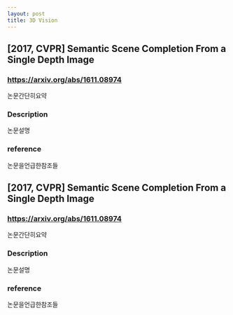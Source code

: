 ```yaml
---
layout: post
title: 3D Vision
---
```

## **[2017, CVPR] Semantic Scene Completion From a Single Depth Image** 
### https://arxiv.org/abs/1611.08974
논문간단히요약  

### **Description**
논문설명

### **reference**
논문을언급한참조들

  
  
## **[2017, CVPR] Semantic Scene Completion From a Single Depth Image** 
### https://arxiv.org/abs/1611.08974
논문간단히요약

### **Description**
논문설명

### **reference**
논문을언급한참조들
